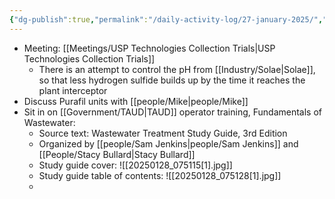 ```yaml
---
{"dg-publish":true,"permalink":"/daily-activity-log/27-january-2025/","noteIcon":"","created":"2025-01-27T11:25:38.960-06:00"}
---
```


- Meeting: [[Meetings/USP Technologies Collection Trials\|USP Technologies Collection Trials]]
	- There is an attempt to control the pH from [[Industry/Solae\|Solae]], so that less hydrogen sulfide builds up by the time it reaches the plant interceptor
- Discuss Purafil units with [[people/Mike\|people/Mike]]
- Sit in on [[Government/TAUD\|TAUD]] operator training, Fundamentals of Wastewater:
	- Source text: Wastewater Treatment Study Guide, 3rd Edition
	- Organized by [[people/Sam Jenkins\|people/Sam Jenkins]] and [[People/Stacy Bullard\|Stacy Bullard]]
	- Study guide cover: ![[20250128_075115[1].jpg]]
	- Study guide table of contents: ![[20250128_075128[1].jpg]]
	- 
